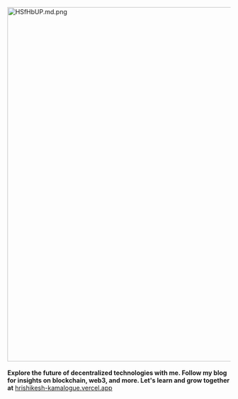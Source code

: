

<a href="http://hrishikesh-kamalogue.vercel.app/"><img src="https://iili.io/HSfHbUP.md.png" alt="HSfHbUP.md.png" width="800" border="0"></a> <br>
<br><span><strong>Explore the future of decentralized technologies with me. Follow my blog for insights on blockchain, web3, and more. Let's learn and grow together at</strong></span> <a href="https://hrishikesh-kamalogue.vercel.app">hrishikesh-kamalogue.vercel.app</a>
